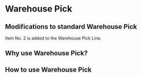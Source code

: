 # Warehouse Pick

## Modifications to standard Warehouse Pick
Item No. 2 is added to the Warehouse Pick Line.

## Why use Warehouse Pick?

## How to use Warehouse Pick

